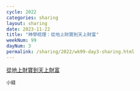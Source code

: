 ```yaml
---
cycle: 2022
categories: sharing
layout: sharing
date: 2023-11-22
title: "神學梳理：從地上財寶到天上財富"
weekNum: 99
dayNum: 3
permalink: /sharing/2022/wk99-day3-sharing.html
---
```


[從地上財寶到天上財富](https://eccseattle.github.io/media/sharing/2022/wk099/2023-11-22-bin.m4a)

`小錢`